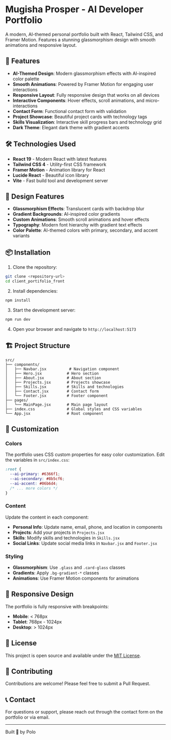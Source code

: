 # Mugisha Prosper - AI Developer Portfolio

A modern, AI-themed personal portfolio built with React, Tailwind CSS, and Framer Motion. Features a stunning glassmorphism design with smooth animations and responsive layout.

## 🚀 Features

- **AI-Themed Design**: Modern glassmorphism effects with AI-inspired color palette
- **Smooth Animations**: Powered by Framer Motion for engaging user interactions
- **Responsive Layout**: Fully responsive design that works on all devices
- **Interactive Components**: Hover effects, scroll animations, and micro-interactions
- **Contact Form**: Functional contact form with validation
- **Project Showcase**: Beautiful project cards with technology tags
- **Skills Visualization**: Interactive skill progress bars and technology grid
- **Dark Theme**: Elegant dark theme with gradient accents

## 🛠️ Technologies Used

- **React 19** - Modern React with latest features
- **Tailwind CSS 4** - Utility-first CSS framework
- **Framer Motion** - Animation library for React
- **Lucide React** - Beautiful icon library
- **Vite** - Fast build tool and development server

## 🎨 Design Features

- **Glassmorphism Effects**: Translucent cards with backdrop blur
- **Gradient Backgrounds**: AI-inspired color gradients
- **Custom Animations**: Smooth scroll animations and hover effects
- **Typography**: Modern font hierarchy with gradient text effects
- **Color Palette**: AI-themed colors with primary, secondary, and accent variants

## 📦 Installation

1. Clone the repository:
```bash
git clone <repository-url>
cd client_portifolio_front
```

2. Install dependencies:
```bash
npm install
```

3. Start the development server:
```bash
npm run dev
```

4. Open your browser and navigate to `http://localhost:5173`

## 🏗️ Project Structure

```
src/
├── components/
│   ├── Navbar.jsx          # Navigation component
│   ├── Hero.jsx           # Hero section
│   ├── About.jsx          # About section
│   ├── Projects.jsx       # Projects showcase
│   ├── Skills.jsx         # Skills and technologies
│   ├── Contact.jsx        # Contact form
│   └── Footer.jsx         # Footer component
├── pages/
│   └── MainPage.jsx       # Main page layout
├── index.css              # Global styles and CSS variables
└── App.jsx                # Root component
```

## 🎯 Customization

### Colors
The portfolio uses CSS custom properties for easy color customization. Edit the variables in `src/index.css`:

```css
:root {
  --ai-primary: #6366f1;
  --ai-secondary: #8b5cf6;
  --ai-accent: #06b6d4;
  /* ... more colors */
}
```

### Content
Update the content in each component:
- **Personal Info**: Update name, email, phone, and location in components
- **Projects**: Add your projects in `Projects.jsx`
- **Skills**: Modify skills and technologies in `Skills.jsx`
- **Social Links**: Update social media links in `Navbar.jsx` and `Footer.jsx`

### Styling
- **Glassmorphism**: Use `.glass` and `.card-glass` classes
- **Gradients**: Apply `.bg-gradient-*` classes
- **Animations**: Use Framer Motion components for animations

## 📱 Responsive Design

The portfolio is fully responsive with breakpoints:
- **Mobile**: < 768px
- **Tablet**: 768px - 1024px
- **Desktop**: > 1024px

## 📄 License

This project is open source and available under the [MIT License](LICENSE).

## 🤝 Contributing

Contributions are welcome! Please feel free to submit a Pull Request.

## 📞 Contact

For questions or support, please reach out through the contact form on the portfolio or via email.

---

Built 🗿 by Polo
